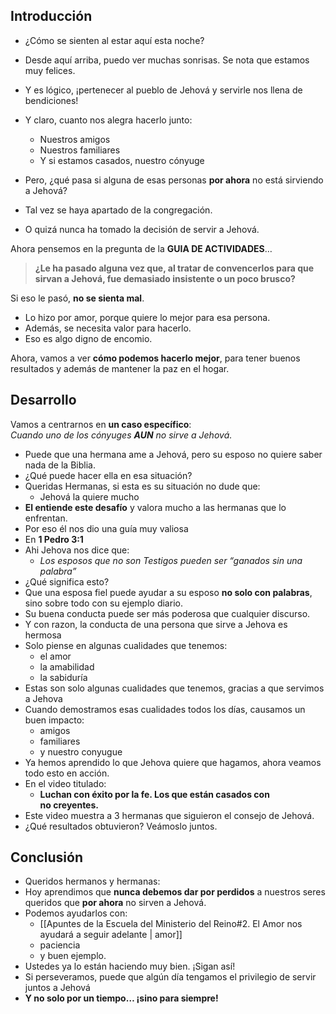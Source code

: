 ## Introducción

- ¿Cómo se sienten al estar aquí esta noche?
- Desde aquí arriba, puedo ver muchas sonrisas. Se nota que estamos muy felices.
- Y es lógico, ¡pertenecer al pueblo de Jehová y servirle nos llena de bendiciones!
- Y claro, cuanto nos alegra hacerlo junto:
    - Nuestros amigos
    - Nuestros familiares
    - Y si estamos casados, nuestro cónyuge

- Pero, ¿qué pasa si alguna de esas personas **por ahora** no está sirviendo a Jehová?

- Tal vez se haya apartado de la congregación.
- O quizá nunca ha tomado la decisión de servir a Jehová.

Ahora pensemos en la pregunta de la **GUIA DE ACTIVIDADES**…

> **¿Le ha pasado alguna vez que, al tratar de convencerlos para que sirvan a Jehová, fue demasiado insistente o un poco brusco?**

Si eso le pasó, **no se sienta mal**.

- Lo hizo por amor, porque quiere lo mejor para esa persona.
- Además, se necesita valor para hacerlo.
- Eso es algo digno de encomio.

Ahora, vamos a ver **cómo podemos hacerlo mejor**, para tener buenos resultados y además de mantener la paz en el hogar.

## Desarrollo

Vamos a centrarnos en **un caso específico**:  
_Cuando uno de los cónyuges **AUN** no sirve a Jehová._

- Puede que una hermana ame a Jehová, pero su esposo no quiere saber nada de la Biblia.
- ¿Qué puede hacer ella en esa situación?
- Queridas Hermanas, si esta es su situación no dude que:
	- Jehová la quiere mucho
- **El entiende este desafío** y valora mucho a las hermanas que lo enfrentan.
- Por eso él nos dio una guía muy valiosa
- En **1 Pedro 3:1**
- Ahi Jehova nos dice que:
    - _Los esposos que no son Testigos pueden ser “ganados sin una palabra”_
- ¿Qué significa esto?
- Que una esposa fiel puede ayudar a su esposo **no solo con palabras**, sino sobre todo con su ejemplo diario.
- Su buena conducta puede ser más poderosa que cualquier discurso.
- Y con razon, la conducta de una persona que sirve a Jehova es hermosa
- Solo piense en algunas cualidades que tenemos:
    - el amor
    - la amabilidad
    - la sabiduría
- Estas son solo algunas cualidades que tenemos, gracias a que servimos a Jehova
- Cuando demostramos esas cualidades todos los días, causamos un buen impacto:
    - amigos
    - familiares
    - y nuestro conyugue
- Ya hemos aprendido lo que Jehova quiere que hagamos, ahora veamos todo esto en acción.
- En el video titulado:
    - **Luchan con éxito por la fe. Los que están casados con no creyentes.**
- Este video muestra a 3 hermanas que siguieron el consejo de Jehová.
- ¿Qué resultados obtuvieron? Veámoslo juntos.

## Conclusión 

- Queridos hermanos y hermanas:
- Hoy aprendimos que **nunca debemos dar por perdidos** a nuestros seres queridos que **por ahora** no sirven a Jehová.
- Podemos ayudarlos con:
    - [[Apuntes de la Escuela del Ministerio del Reino#2. El Amor nos ayudará a seguir adelante | amor]]
    - paciencia
    - y buen ejemplo.
- Ustedes ya lo están haciendo muy bien. ¡Sigan así!
- Si perseveramos, puede que algún día tengamos el privilegio de servir juntos a Jehová
- **Y no solo por un tiempo… ¡sino para siempre!**